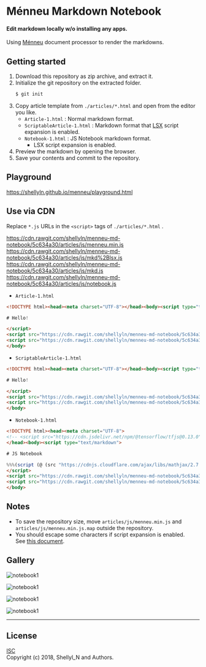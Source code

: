 
# Ménneu Markdown Notebook

#### Edit markdown locally w/o installing any apps.

Using [Ménneu](https://github.com/shellyln/menneu) document processor to render the markdowns.



## Getting started

1. Download this repository as zip archive, and extract it.
1. Initialize the git repository on the extracted folder.
    ```bash
    $ git init
    ```
1. Copy article template from `./articles/*.html` and open from the editor you like.
    * `Article-1.html` : Normal markdown format.
    * `ScriptableArticle-1.html` : Markdown format that [LSX](https://github.com/shellyln/liyad#what-is-lsx) script expansion is enabled.
    * `Notebook-1.html` : JS Notebook markdown format.
        * LSX script expansion is enabled.
1. Preview the markdown by opening the browser.
1. Save your contents and commit to the repository.


## Playground

https://shellyln.github.io/menneu/playground.html


## Use via CDN

Replace `*.js` URLs in the `<script>` tags of `./articles/*.html` .

https://cdn.rawgit.com/shellyln/menneu-md-notebook/5c634a30/articles/js/menneu.min.js  
https://cdn.rawgit.com/shellyln/menneu-md-notebook/5c634a30/articles/js/mkd%2Blsx.js  
https://cdn.rawgit.com/shellyln/menneu-md-notebook/5c634a30/articles/js/mkd.js  
https://cdn.rawgit.com/shellyln/menneu-md-notebook/5c634a30/articles/js/notebook.js  

* `Article-1.html`
```html
<!DOCTYPE html><head><meta charset="UTF-8"></head><body><script type="text/markdown">

# Hello!

</script>
<script src="https://cdn.rawgit.com/shellyln/menneu-md-notebook/5c634a30/articles/js/mkd.js"></script>
<script src="https://cdn.rawgit.com/shellyln/menneu-md-notebook/5c634a30/articles/js/menneu.min.js" onload="start({title: 'My Notebook 1'})"></script>
</body>
```

* `ScriptableArticle-1.html`
```html
<!DOCTYPE html><head><meta charset="UTF-8"></head><body><script type="text/markdown">

# Hello!

</script>
<script src="https://cdn.rawgit.com/shellyln/menneu-md-notebook/5c634a30/articles/js/mkd%2Blsx.js"></script>
<script src="https://cdn.rawgit.com/shellyln/menneu-md-notebook/5c634a30/articles/js/menneu.min.js" onload="start({title: 'My Notebook 1'})"></script>
</body>
```

* `Notebook-1.html`
```html
<!DOCTYPE html><head><meta charset="UTF-8">
<!-- <script src="https://cdn.jsdelivr.net/npm/@tensorflow/tfjs@0.13.0"></script> -->
</head><body><script type="text/markdown">

# JS Notebook

%%%(script (@ (src "https://cdnjs.cloudflare.com/ajax/libs/mathjax/2.7.5/MathJax.js?config=TeX-MML-AM_CHTML") (crossorigin "anonymous") (async)))
</script>
<script src="https://cdn.rawgit.com/shellyln/menneu-md-notebook/5c634a30/articles/js/notebook.js"></script>
<script src="https://cdn.rawgit.com/shellyln/menneu-md-notebook/5c634a30/articles/js/menneu.min.js" onload="start({title: 'My Notebook 1'})"></script>
</body>
```

## Notes

* To save the repository size, move `articles/js/menneu.min.js` and `articles/js/menneu.min.js.map` outside the repository.
* You should escape some characters if script expansion is enabled.  
  See [this document](https://github.com/shellyln/menneu/#lisp-block-expansion).

## Gallery

![notebook1](https://shellyln.github.io/menneu/assets/image/notebook1.png)

![notebook1](https://shellyln.github.io/menneu/assets/image/notebook2.png)

![notebook1](https://shellyln.github.io/menneu/assets/image/notebook3.png)

![notebook1](https://shellyln.github.io/menneu/assets/image/notebook4.png)

----


## License
[ISC](https://github.com/shellyln/menneu-md-notebook/blob/master/LICENSE.md)  
Copyright (c) 2018, Shellyl_N and Authors.
